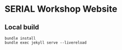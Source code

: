 # SERIAL Workshop Website

## Local build
```
bundle install
bundle exec jekyll serve --livereload
```